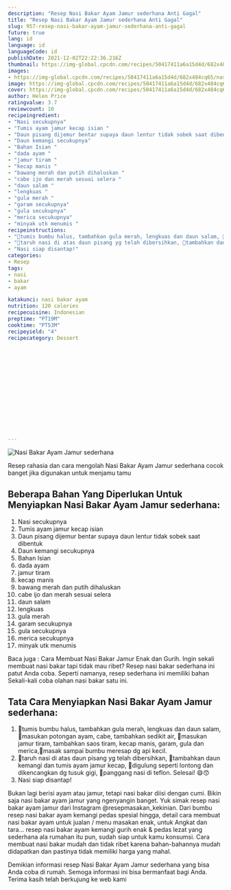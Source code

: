 ```yaml
---
description: "Resep Nasi Bakar Ayam Jamur sederhana Anti Gagal"
title: "Resep Nasi Bakar Ayam Jamur sederhana Anti Gagal"
slug: 957-resep-nasi-bakar-ayam-jamur-sederhana-anti-gagal
future: true
lang: id
language: id
languageCode: id
publishDate: 2021-12-02T22:22:36.216Z 
thumbnail: https://img-global.cpcdn.com/recipes/50417411a6a15d4d/682x484cq65/nasi-bakar-ayam-jamur-sederhana-foto-resep-utama.webp
images:
- https://img-global.cpcdn.com/recipes/50417411a6a15d4d/682x484cq65/nasi-bakar-ayam-jamur-sederhana-foto-resep-utama.webp
image: https://img-global.cpcdn.com/recipes/50417411a6a15d4d/682x484cq65/nasi-bakar-ayam-jamur-sederhana-foto-resep-utama.webp
cover: https://img-global.cpcdn.com/recipes/50417411a6a15d4d/682x484cq65/nasi-bakar-ayam-jamur-sederhana-foto-resep-utama.webp
author: Helen Price
ratingvalue: 3.7
reviewcount: 10
recipeingredient:
- "Nasi secukupnya"
- "Tumis ayam jamur kecap isian "
- "Daun pisang dijemur bentar supaya daun lentur tidak sobek saat dibentuk "
- "Daun kemangi secukupnya"
- "Bahan Isian "
- "dada ayam "
- "jamur tiram "
- "kecap manis "
- "bawang merah dan putih dihaluskan "
- "cabe ijo dan merah sesuai selera "
- "daun salam "
- "lengkuas "
- "gula merah "
- "garam secukupnya"
- "gula secukupnya"
- "merica secukupnya"
- "minyak utk menumis "
recipeinstructions:
- "🌸tumis bumbu halus, tambahkan gula merah, lengkuas dan daun salam, 🌸masukan potongan ayam, cabe, tambahkan sedikit air, 🌸masukan jamur tiram, tambahkan saos tiram, kecap manis, garam, gula dan merica,🌸masak sampai bumbu meresap dg api kecil."
- "🌸taruh nasi di atas daun pisang yg telah dibersihkan, 🌸tambahkan daun kemangi dan tumis ayam jamur kecap, 🌸digulung seperti lontong dan dikencangkan dg tusuk gigi, 🌸panggang nasi di teflon. Selesai! 😄😙"
- "Nasi siap disantap!"
categories:
- Resep
tags:
- nasi
- bakar
- ayam

katakunci: nasi bakar ayam 
nutrition: 120 calories
recipecuisine: Indonesian
preptime: "PT19M"
cooktime: "PT53M"
recipeyield: "4"
recipecategory: Dessert


     
    
    
    
    
    
    
    
    
    
    
      
    
---
```



![Nasi Bakar Ayam Jamur sederhana](https://img-global.cpcdn.com/recipes/50417411a6a15d4d/682x484cq65/nasi-bakar-ayam-jamur-sederhana-foto-resep-utama.webp)

Resep rahasia dan cara mengolah  Nasi Bakar Ayam Jamur sederhana cocok banget jika digunakan untuk menjamu tamu

<!--inarticleads1-->

## Beberapa Bahan Yang Diperlukan Untuk Menyiapkan Nasi Bakar Ayam Jamur sederhana:

1. Nasi secukupnya
1. Tumis ayam jamur kecap isian 
1. Daun pisang dijemur bentar supaya daun lentur tidak sobek saat dibentuk 
1. Daun kemangi secukupnya
1. Bahan Isian 
1. dada ayam 
1. jamur tiram 
1. kecap manis 
1. bawang merah dan putih dihaluskan 
1. cabe ijo dan merah sesuai selera 
1. daun salam 
1. lengkuas 
1. gula merah 
1. garam secukupnya
1. gula secukupnya
1. merica secukupnya
1. minyak utk menumis 

Baca juga : Cara Membuat Nasi Bakar Jamur Enak dan Gurih. Ingin sekali membuat nasi bakar tapi tidak mau ribet? Resep nasi bakar sederhana ini patut Anda coba. Seperti namanya, resep sederhana ini memiliki bahan Sekali-kali coba olahan nasi bakar satu ini. 

<!--inarticleads2-->

## Tata Cara Menyiapkan Nasi Bakar Ayam Jamur sederhana:

1. 🌸tumis bumbu halus, tambahkan gula merah, lengkuas dan daun salam, 🌸masukan potongan ayam, cabe, tambahkan sedikit air, 🌸masukan jamur tiram, tambahkan saos tiram, kecap manis, garam, gula dan merica,🌸masak sampai bumbu meresap dg api kecil.
1. 🌸taruh nasi di atas daun pisang yg telah dibersihkan, 🌸tambahkan daun kemangi dan tumis ayam jamur kecap, 🌸digulung seperti lontong dan dikencangkan dg tusuk gigi, 🌸panggang nasi di teflon. Selesai! 😄😙
1. Nasi siap disantap!


Bukan lagi berisi ayam atau jamur, tetapi nasi bakar diisi dengan cumi. Bikin saja nasi bakar ayam jamur yang ngenyangin banget. Yuk simak resep nasi bakar ayam jamur dari Instagram @resepmasakan_kekinian. Dari bumbu resep nasi bakar ayam kemangi pedas spesial hingga, detail cara membuat nasi bakar ayam untuk jualan / menu masakan enak, untuk Angkat dan tara… resep nasi bakar ayam kemangi gurih enak &amp; pedas lezat yang sederhana ala rumahan itu pun, sudah siap untuk kamu konsumsi. Cara membuat nasi bakar mudah dan tidak ribet karena bahan-bahannya mudah didapatkan dan pastinya tidak memiliki harga yang mahal. 

Demikian informasi  resep Nasi Bakar Ayam Jamur sederhana   yang bisa Anda coba di rumah. Semoga informasi ini bisa bermanfaat bagi Anda. Terima kasih telah berkujung ke web kami
